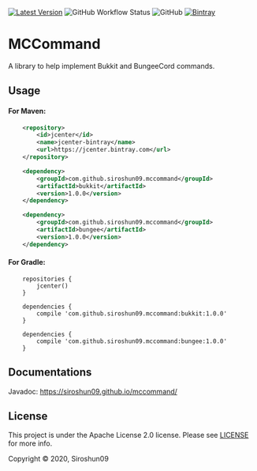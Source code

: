 [![Latest Version](https://img.shields.io/bintray/v/siroshun09/maven/MCCommand?label=Latest)](https://bintray.com/siroshun09/maven/MCCommand/_latestVersion)
![GitHub Workflow Status](https://img.shields.io/github/workflow/status/Siroshun09/MCCommand/Maven?label=Build)
![GitHub](https://img.shields.io/github/license/Siroshun09/MCCommand?label=License)
[![Bintray](https://img.shields.io/bintray/v/siroshun09/maven/MCCommand?color=orange&label=Javadoc)](https://siroshun09.github.io/mccommand/)

# MCCommand

A library to help implement Bukkit and BungeeCord commands.

## Usage

#### For Maven:

```xml
    <repository>
        <id>jcenter</id>
        <name>jcenter-bintray</name>
        <url>https://jcenter.bintray.com</url>
    </repository>
```

```xml
    <dependency>
        <groupId>com.github.siroshun09.mccommand</groupId>
        <artifactId>bukkit</artifactId>
        <version>1.0.0</version>
    </dependency>
```

```xml
    <dependency>
        <groupId>com.github.siroshun09.mccommand</groupId>
        <artifactId>bungee</artifactId>
        <version>1.0.0</version>
    </dependency>
```

#### For Gradle:

```
    repositories {
        jcenter()
    }
```

```
    dependencies {
        compile 'com.github.siroshun09.mccommand:bukkit:1.0.0'
    }
```

```
    dependencies {
        compile 'com.github.siroshun09.mccommand:bungee:1.0.0'
    }
```

## Documentations

Javadoc: https://siroshun09.github.io/mccommand/

## License

This project is under the Apache License 2.0 license. Please see [LICENSE](LICENSE) for more info.

Copyright © 2020, Siroshun09